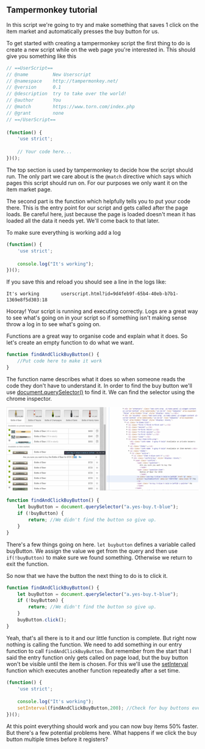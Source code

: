 Tampermonkey tutorial
----------

In this script we're going to try and make something that saves 1 click  on the item market and automatically presses the buy button for us.

To get started with creating a tampermonkey script the first thing to do is create a new script while on the web page you're interested in. This should give you something like this

```javascript
// ==UserScript==
// @name         New Userscript
// @namespace    http://tampermonkey.net/
// @version      0.1
// @description  try to take over the world!
// @author       You
// @match        https://www.torn.com/index.php
// @grant        none
// ==/UserScript==

(function() {
    'use strict';

    // Your code here...
})();

```

The top section is used by tampermonkey to decide how the script should run. The only part we care about is the ```@match``` directive which says which pages this script should run on. For our purposes we only want it on the item market page.

The second part is the function which helpfully tells you to put your code there. This is the entry point for our script and gets called after the page loads. Be careful here, just because the page is loaded doesn't mean it has loaded all the data it needs yet. We'll come back to that later.

To make sure everything is working add a log 

```javascript
(function() {
    'use strict';

    console.log("It's working");
})();
```

If you save this and reload you should see a line in the logs like:

```
It's working        userscript.html?id=9d4feb9f-65b4-40eb-b7b1-1369e8f5d303:18
```

Hooray! Your script is running and executing correctly. Logs are a great way to see what's going on in your script so if something isn't making sense throw a log in to see what's going on.

Functions are a great way to organise code and explain what it does. So let's create an empty function to do what we want.

```javascript
function findAndClickBuyButton() {
    //Put code here to make it work
}
```

The function name describes what it does so when someone reads the code they don't have to understand it. In order to find the buy button we'll use [document.querySelector()](https://developer.mozilla.org/en-US/docs/Web/API/Document/querySelector) to find it. We can find the selector using the chrome inspector. 

![Chrome inspector](tut1-img1.png)

```javascript
function findAndClickBuyButton() {
    let buyButton = document.querySelector("a.yes-buy.t-blue");
    if (!buyButton) {
        return; //We didn't find the button so give up.
    }
}
```

There's a few things going on here. ```let buybutton``` defines a variable called buyButton. We assign the value we get from the query and then use ```if(!buyButton)``` to make sure we found something. Otherwise we return to exit the function.

So now that we have the button the next thing to do is to click it.

```javascript
function findAndClickBuyButton() {
    let buyButton = document.querySelector("a.yes-buy.t-blue");
    if (!buyButton) {
        return; //We didn't find the button so give up.
    }
    buyButton.click();
}
```

Yeah, that's all there is to it and our little function is complete. But right now nothing is calling the function. We need to add something in our entry function to call ```findAndClickBuyButton```. But remember from the start that I said the entry function only gets called on page load, but the buy button won't be visible until the item is chosen. For this we'll use the [setInterval](https://developer.mozilla.org/en-US/docs/Web/API/WindowOrWorkerGlobalScope/setInterval) function which executes another function repeatedly after a set time.

```javascript
(function() {
    'use strict';

    console.log("It's working");
    setInterval(findAndClickBuyButton,200); //Check for buy buttons every 200ms    
})();
```

At this point everything should work and you can now buy items 50% faster. But there's a few potential problems here. What happens if we click the buy button multiple times before it registers?
